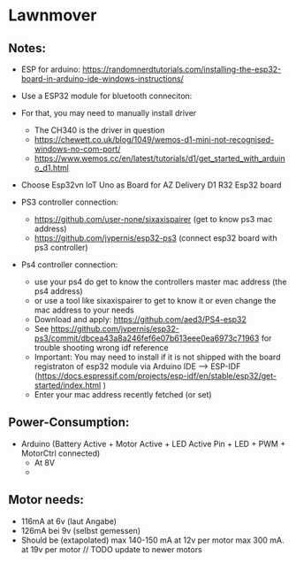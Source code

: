 # Lawnmover

## Notes:
* ESP for arduino: https://randomnerdtutorials.com/installing-the-esp32-board-in-arduino-ide-windows-instructions/
* Use a ESP32 module for bluetooth conneciton:
* For that, you may need to manually install driver 
  * The CH340 is the driver in question
  * https://chewett.co.uk/blog/1049/wemos-d1-mini-not-recognised-windows-no-com-port/
  * https://www.wemos.cc/en/latest/tutorials/d1/get_started_with_arduino_d1.html
* Choose Esp32vn IoT Uno as Board for AZ Delivery D1 R32 Esp32 board

* PS3 controller connection:
  * https://github.com/user-none/sixaxispairer (get to know ps3 mac address)
  * https://github.com/jvpernis/esp32-ps3 (connect esp32 board with ps3 controller)

* Ps4 controller connection:
  * use your ps4 do get to know the controllers master mac address (the ps4 address)
  * or use a tool like sixaxispairer to get to know it or even change the mac address to your needs
  * Download and apply: https://github.com/aed3/PS4-esp32
  * See https://github.com/jvpernis/esp32-ps3/commit/dbcea43a8a246fef6e07b613eee0ea6973c71963 for trouble shooting wrong idf reference
  * Important: You may need to install if it is not shipped with the board registraton of esp32 module via Arduino IDE --> ESP-IDF (https://docs.espressif.com/projects/esp-idf/en/stable/esp32/get-started/index.html )
  * Enter your mac address recently fetched (or set)


## Power-Consumption:
* Arduino (Battery Active + Motor Active + LED Active Pin + LED + PWM + MotorCtrl connected)
  * At 8V 
  *

## Motor needs:
* 116mA at 6v (laut Angabe)
* 126mA bei 9v (selbst gemessen)
* Should be (extapolated)
  max 140-150 mA at 12v per motor
  max 300 mA. at 19v  per motor
// TODO update to newer motors


